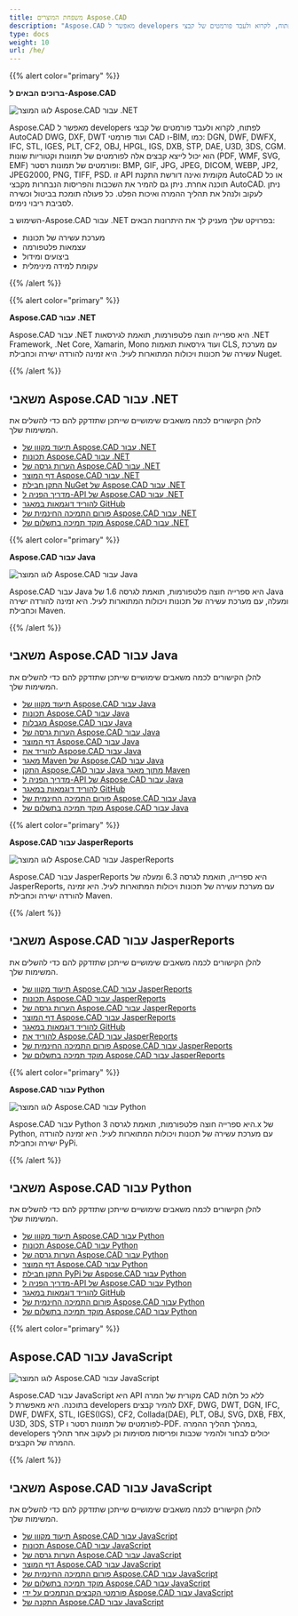 ```yaml
---
title: משפחת המוצרים Aspose.CAD
description: "Aspose.CAD מאפשר ל developers לפתוח, לקרוא ולעבד פורמטים של קבצי AutoCAD DWG, DXF, DWT ועוד פורמטי CAD ו-BIM, כמו: DGN, DWF, DWFX, IFC, STL, IGES, PLT, CF2, OBJ, HPGL, IGS, DXB, STP, DAE, U3D, 3DS, CGM"
type: docs
weight: 10
url: /he/
---
```


{{% alert color="primary" %}}

**ברוכים הבאים ל-Aspose.CAD**

![לוגו המוצר Aspose.CAD עבור .NET](/cad/_assets/home_1.png)

Aspose.CAD מאפשר ל developers לפתוח, לקרוא ולעבד פורמטים של קבצי AutoCAD DWG, DXF, DWT ועוד פורמטי CAD ו-BIM, כמו: DGN, DWF, DWFX, IFC, STL, IGES, PLT, CF2, OBJ, HPGL, IGS, DXB, STP, DAE, U3D, 3DS, CGM. הוא יכול לייצא קבצים אלה לפורמטים של תמונות וקטוריות שונות (PDF, WMF, SVG, EMF) ופורמטים של תמונות רסטר: BMP, GIF, JPG, JPEG, DICOM, WEBP, JP2, JPEG2000, PNG, TIFF, PSD. זו API מקומית ואינה דורשת התקנת AutoCAD או כל תוכנה אחרת. ניתן גם להמיר את השכבות והפריסות הנבחרות מקבצי AutoCAD.
ניתן לעקוב ולנהל את תהליך ההמרה ואיכות הפלט. כל פעולה תומכת בביטול וכשירה לסביבת ריבוי נימים.

השימוש ב-Aspose.CAD עבור .NET בפרויקט שלך מעניק לך את היתרונות הבאים:

- מערכת עשירה של תכונות
- עצמאות פלטפורמה
- ביצועים ומידול
- עקומת למידה מינימלית

{{% /alert %}}

{{% alert color="primary" %}}

**Aspose.CAD עבור .NET**

Aspose.CAD עבור .NET היא ספרייה חוצה פלטפורמות, תואמת לגירסאות .NET Framework, .Net Core, Xamarin, Mono ועוד גירסאות תואמות CLS, עם מערכת עשירה של תכונות ויכולות המתוארות לעיל. היא זמינה להורדה ישירה וכחבילת Nuget.

{{% /alert %}}

## **משאבי Aspose.CAD עבור .NET**

להלן הקישורים לכמה משאבים שימושיים שייתכן שתזדקק להם כדי להשלים את המשימות שלך.

- [תיעוד מקוון של Aspose.CAD עבור .NET](/he/cad/net/)
- [תכונות Aspose.CAD עבור .NET](/he/cad/net/product-overview/#advanced-api-features)
- [הערות גרסה של Aspose.CAD עבור .NET](https://releases.aspose.com/cad/net/release-notes/)
- [דף המוצר Aspose.CAD עבור .NET](https://products.aspose.com/cad/net/)
- [התקן חבילת NuGet של Aspose.CAD עבור .NET](https://www.nuget.org/packages/Aspose.CAD/)
- [מדריך הפניה ל-API של Aspose.CAD עבור .NET](https://reference.aspose.com/cad/net)
- [להוריד דוגמאות במאגר GitHub](https://github.com/aspose-cad/Aspose.CAD-for-.NET)
- [פורום התמיכה החינמית של Aspose.CAD עבור .NET](https://forum.aspose.com/c/cad/19)
- [מוקד תמיכה בתשלום של Aspose.CAD עבור .NET](https://helpdesk.aspose.com/)

{{% alert color="primary" %}}

**Aspose.CAD עבור Java**

![לוגו המוצר Aspose.CAD עבור Java](/cad/_assets/home_2.png)

Aspose.CAD עבור Java היא ספרייה חוצה פלטפורמות, תואמת לגרסה 1.6 של Java ומעלה, עם מערכת עשירה של תכונות ויכולות המתוארות לעיל. היא זמינה להורדה ישירה וכחבילת Maven.

{{% /alert %}}

## **משאבי Aspose.CAD עבור Java**

להלן הקישורים לכמה משאבים שימושיים שייתכן שתזדקק להם כדי להשלים את המשימות שלך.

- [תיעוד מקוון של Aspose.CAD עבור Java](/he/cad/java/)
- [תכונות Aspose.CAD עבור Java](/he/cad/java/product-overview/#advanced-api-features)
- [מגבלות Aspose.CAD עבור Java](/he/cad/java/product-overview/#not-yet-supported)
- [הערות גרסה של Aspose.CAD עבור Java](https://releases.aspose.com/cad/java/release-notes/)
- [דף המוצר Aspose.CAD עבור Java](https://products.aspose.com/cad/java/)
- [להוריד את Aspose.CAD עבור Java](https://releases.aspose.com/cad/java/)
- [מאגר Maven של Aspose.CAD עבור Java](https://releases.aspose.com/java/repo/com/aspose/aspose-cad/)
- [התקן Aspose.CAD עבור Java מתוך מאגר Maven](/he/cad/java/installation/)
- [מדריך הפניה ל-API של Aspose.CAD עבור Java](https://reference.aspose.com/cad/java)
- [להוריד דוגמאות במאגר GitHub](https://github.com/aspose-cad/Aspose.CAD-for-Java)
- [פורום התמיכה החינמית של Aspose.CAD עבור Java](https://forum.aspose.com/c/cad/19)
- [מוקד תמיכה בתשלום של Aspose.CAD עבור Java](https://helpdesk.aspose.com/)

{{% alert color="primary" %}}

**Aspose.CAD עבור JasperReports**

![לוגו המוצר Aspose.CAD עבור JasperReports](/cad/_assets/home_3.png)

Aspose.CAD עבור JasperReports היא ספרייה, תואמת לגרסה 6.3 ומעלה של JasperReports, עם מערכת עשירה של תכונות ויכולות המתוארות לעיל. היא זמינה להורדה ישירה וכחבילת Maven.

{{% /alert %}}

## **משאבי Aspose.CAD עבור JasperReports**

להלן הקישורים לכמה משאבים שימושיים שייתכן שתזדקק להם כדי להשלים את המשימות שלך.

- [תיעוד מקוון של Aspose.CAD עבור JasperReports](/he/cad/jasperreports/)
- [תכונות Aspose.CAD עבור JasperReports](/he/cad/jasperreports/features-overview/)
- [הערות גרסה של Aspose.CAD עבור JasperReports](https://releases.aspose.com/cad/jasperreports/release-notes/)
- [דף המוצר Aspose.CAD עבור JasperReports](https://products.aspose.com/cad/jasperreports/)
- [להוריד דוגמאות במאגר GitHub](https://github.com/aspose-cad/Aspose.CAD-for-JasperReports)
- [להוריד את Aspose.CAD עבור JasperReports](https://downloads.aspose.com/cad/jasperreports)
- [פורום התמיכה החינמית של Aspose.CAD עבור JasperReports](https://forum.aspose.com/c/cad/19)
- [מוקד תמיכה בתשלום של Aspose.CAD עבור JasperReports](https://helpdesk.aspose.com/)

{{% alert color="primary" %}}

**Aspose.CAD עבור Python**

![לוגו המוצר Aspose.CAD עבור Python](/cad/_assets/home_4.png)

Aspose.CAD עבור Python היא ספרייה חוצה פלטפורמות, תואמת לגרסה 3.x של Python, עם מערכת עשירה של תכונות ויכולות המתוארות לעיל. היא זמינה להורדה ישירה וכחבילת PyPi.

{{% /alert %}}

## **משאבי Aspose.CAD עבור Python**

להלן הקישורים לכמה משאבים שימושיים שייתכן שתזדקק להם כדי להשלים את המשימות שלך.

- [תיעוד מקוון של Aspose.CAD עבור Python](/he/cad/python-net/)
- [תכונות Aspose.CAD עבור Python](/he/cad/python-net/product-overview/#advanced-api-features)
- [הערות גרסה של Aspose.CAD עבור Python](https://releases.aspose.com/cad/python-net/release-notes/)
- [דף המוצר Aspose.CAD עבור Python](https://products.aspose.com/cad/python-net/)
- [התקן חבילת PyPi של Aspose.CAD עבור Python](https://pypi.org/project/aspose-cad/)
- [מדריך הפניה ל-API של Aspose.CAD עבור Python](https://reference.aspose.com/cad/python-net)
- [להוריד דוגמאות במאגר GitHub](https://github.com/aspose-cad/Aspose.CAD-for-Python)
- [פורום התמיכה החינמית של Aspose.CAD עבור Python](https://forum.aspose.com/c/cad/19)
- [מוקד תמיכה בתשלום של Aspose.CAD עבור Python](https://helpdesk.aspose.com/)

{{% alert color="primary" %}}

## **Aspose.CAD עבור JavaScript**

![לוגו המוצר Aspose.CAD עבור JavaScript](/cad/_assets/home_5.png)

Aspose.CAD עבור JavaScript היא API מקורית של המרה CAD ללא כל תלות בתוכנה. היא מאפשרת ל developers להמיר קבצים DXF, DWG, DWT, DGN, IFC, DWF, DWFX, STL, IGES(IGS), CF2, Collada(DAE), PLT, OBJ, SVG, DXB, FBX, U3D, 3DS, STP לפורמטים של תמונות רסטר ו-PDF.
במהלך תהליך ההמרה, developers יכולים לבחור ולהמיר שכבות ופריסות מסוימות וכן לעקוב אחר תהליך ההמרה של הקבצים.

{{% /alert %}}

## **משאבי Aspose.CAD עבור JavaScript**

להלן הקישורים לכמה משאבים שימושיים שייתכן שתזדקק להם כדי להשלים את המשימות שלך.

- [תיעוד מקוון של Aspose.CAD עבור JavaScript](/he/cad/javascript-net/)
- [תכונות Aspose.CAD עבור JavaScript](/he/cad/javascript-net/features/)
- [הערות גרסה של Aspose.CAD עבור JavaScript](https://releases.aspose.com/cad/javascript-net/release-notes/)
- [דף המוצר Aspose.CAD עבור JavaScript](https://products.aspose.com/cad/javascript-net/)
- [פורום התמיכה החינמית של Aspose.CAD עבור JavaScript](https://forum.aspose.com/c/cad/19)
- [מוקד תמיכה בתשלום של Aspose.CAD עבור JavaScript](https://helpdesk.aspose.com/)
- [פורמטי הקבצים הנתמכים על ידי Aspose.CAD עבור JavaScript](/he/cad/javascript-net/supported-file-formats/)
- [התקנה של Aspose.CAD עבור JavaScript](/he/cad/javascript-net/installation/)
